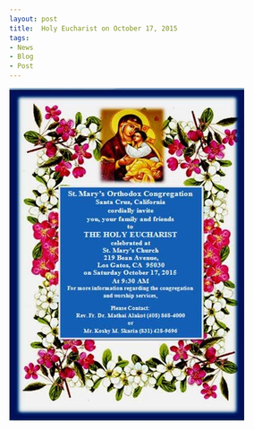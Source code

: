 ```yaml
---
layout: post
title:  Holy Eucharist on October 17, 2015
tags:
- News
- Blog
- Post
---
```


<p><img src="assets/images/2015-10-17.jpg" alt="Holy Eucharist" /></p>

